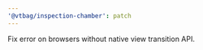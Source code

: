 ```yaml
---
'@vtbag/inspection-chamber': patch
---
```


Fix error on browsers without native view transition API.
